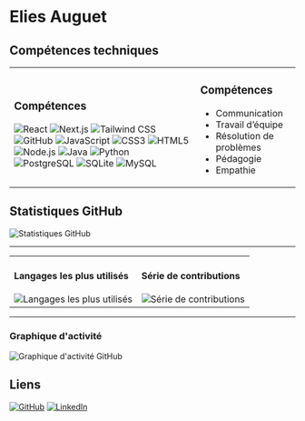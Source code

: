 # Elies Auguet
## Compétences techniques
<table><tr>
<td>
<h3>Compétences</h3>
<div>
<img alt="React" src="https://img.shields.io/badge/React-61DAFB?style=flat&logo=react&logoColor=white" />
<img alt="Next.js" src="https://img.shields.io/badge/Next.js-000000?style=flat&logo=nextdotjs&logoColor=white" />
<img alt="Tailwind CSS" src="https://img.shields.io/badge/Tailwind%20CSS-38B2AC?style=flat&logo=tailwindcss&logoColor=white" />
<img alt="GitHub" src="https://img.shields.io/badge/GitHub-181717?style=flat&logo=github&logoColor=white" />
<img alt="JavaScript" src="https://img.shields.io/badge/JavaScript-F7DF1E?style=flat&logo=javascript&logoColor=white" />
<img alt="CSS3" src="https://img.shields.io/badge/CSS3-1572B6?style=flat&logo=css3&logoColor=white" />
<img alt="HTML5" src="https://img.shields.io/badge/HTML5-E34F26?style=flat&logo=html5&logoColor=white" />
<img alt="Node.js" src="https://img.shields.io/badge/Node.js-339933?style=flat&logo=nodedotjs&logoColor=white" />
<img alt="Java" src="https://img.shields.io/badge/Java-007396?style=flat&logo=coffeescript&logoColor=white" />
<img alt="Python" src="https://img.shields.io/badge/Python-3776AB?style=flat&logo=python&logoColor=white" />
<img alt="PostgreSQL" src="https://img.shields.io/badge/PostgreSQL-4169E1?style=flat&logo=postgresql&logoColor=white" />
<img alt="SQLite" src="https://img.shields.io/badge/SQLite-003B57?style=flat&logo=sqlite&logoColor=white" />
<img alt="MySQL" src="https://img.shields.io/badge/MySQL-4479A1?style=flat&logo=mysql&logoColor=white" />
</div>
</td>
<td>
<h3>Compétences</h3>
<ul>
<li>Communication</li>
<li>Travail d’équipe</li>
<li>Résolution de problèmes</li>
<li>Pédagogie</li>
<li>Empathie</li>
</ul>
</td>
</tr></table>

## Statistiques GitHub
![Statistiques GitHub](https://github-readme-stats.vercel.app/api?username=Hellyes31&show_icons=true&theme=github_dark)

---

<table><tr>
<td valign="top">
<h4>Langages les plus utilisés</h4>
<img alt="Langages les plus utilisés" src="https://github-readme-stats.vercel.app/api/top-langs/?username=Hellyes31&layout=compact&theme=dracula" />
</td>
<td valign="top">
<h4>Série de contributions</h4>
<img alt="Série de contributions" src="https://streak-stats.demolab.com?user=Hellyes31&theme=dracula&hide_border=true" />
</td>
</tr></table>

---

### Graphique d'activité
![Graphique d'activité GitHub](https://github-readme-activity-graph.vercel.app/graph?username=Hellyes31&theme=dracula)

## Liens
[![GitHub](https://img.shields.io/badge/GitHub-181717?logo=github&logoColor=white)](https://github.com/Hellyes31/)
[![LinkedIn](https://img.shields.io/badge/LinkedIn-0A66C2?logo=linkedin&logoColor=white)](https://www.linkedin.com/in/auguetelies/)
